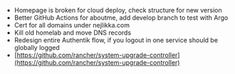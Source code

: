  - Homepage is broken for cloud deploy, check structure for new version
 - Better GitHub Actions for aboutme, add develop branch to test with Argo
 - Cert for all domains under nejlikka.com
 - Kill old homelab and move DNS records
 - Redesign entire Authentik flow, if you logout in one service should be globally logged
 - [https://github.com/rancher/system-upgrade-controller](https://github.com/rancher/system-upgrade-controller)